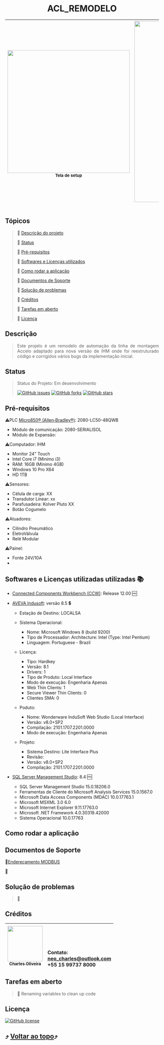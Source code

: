 <h1 align="center"> ACL_REMODELO </h1>

<img src="https://user-images.githubusercontent.com/65552370/152361291-af7d112e-b3bd-4e3c-b569-31171f0e42bd.JPG" width=400 > <br> <sub> Tela de setup </sub> | <img src="https://user-images.githubusercontent.com/65552370/152365506-99267c04-079f-4a46-b2f6-22ba97518966.png" width=590> <br> <sub> CLP </sub>|
|---|---|

## Tópicos
>:small_blue_diamond: [Descrição do projeto](#descri%C3%A7%C3%A3o)
>
>:small_blue_diamond: [Status](#status)
>
>:small_blue_diamond: [Pré-requisitos](#pr%C3%A9-requisitos)
>
>:small_blue_diamond: [Softwares e Licenças utilizados](#softwares-e-licen%C3%A7as-utilizadas-utilizadas-books)
>
>:small_blue_diamond: [Como rodar a aplicação](#como-rodar-a-aplica%C3%A7%C3%A3o)
>
>:small_blue_diamond: [Documentos de Soporte](#documentos-de-soporte)
>
>:small_blue_diamond: [Solução de problemas](#solu%C3%A7%C3%A3o-de-problemas)
>
>:small_blue_diamond: [Créditos](#cr%C3%A9ditos)
>
>:small_blue_diamond: [Tarefas em aberto](#tarefas-em-aberto)
>
>:small_blue_diamond: [Licença](#licen%C3%A7a)

## Descrição
><p align="justify"> Este projeto é um remodelo de automação da linha de montagem Accelo adaptado para nova versão de IHM onde foi reestruturado código e corrigidos vários bugs da implementação inicial. </p>

## Status
> Status do Projeto: Em desenvolvimento
>
><a href="https://github.com/NEO-CHARLES/ACL-REMODELO/issues"><img alt="GitHub issues" src="https://img.shields.io/github/issues/NEO-CHARLES/ACL-REMODELO"></a>
<a href="https://github.com/NEO-CHARLES/ACL-REMODELO/network"><img alt="GitHub forks" src="https://img.shields.io/github/forks/NEO-CHARLES/ACL-REMODELO"></a>
<a href="https://github.com/NEO-CHARLES/ACL-REMODELO/stargazers"><img alt="GitHub stars" src="https://img.shields.io/github/stars/NEO-CHARLES/ACL-REMODELO?color=gold"></a>

## Pré-requisitos
:warning:PLC [Micro850® (Allen‑Bradley®)](https://www.rockwellautomation.com/en-us/products/hardware/allen-bradley/programmable-controllers/micro-controllers/micro800-family/micro850-controllers.html): 2080-LC50-48QWB
  - Módulo de comunicação: 2080-SERIALISOL
  - Módulo de Expansão: 

:warning:Computador: IHM
  - Monitor 24" Touch
  - Intel Core i7 (Minimo i3)
  - RAM: 16GB (Mínimo 4GB)
  - Windows 10 Pro X64
  - HD 1TB

:warning:Sensores:
   - Célula de carga: XX
   - Transdutor Linear: xx
   - Parafusadeira: Kolver Pluto XX
   - Botão Cogumelo
   
:warning:Atuadores: 
   - Cilindro Pneumático
   - EletroVálvula
   - Relé Modular
   
:warning:Painel: 
  -   Fonte 24V/10A
  -   
## Softwares e Licenças utilizadas utilizadas :books:

- [Connected Components Workbench (CCW)](https://compatibility.rockwellautomation.com/Pages/MultiProductFindDownloads.aspx?crumb=112&refSoft=1&toggleState=&versions=57681): Release 12.00 :free:
- [AVEVA Indusoft](https://www.aveva.com/en/products/edge/): versão 8.5 :heavy_dollar_sign:
  - Estação de Destino: LOCALSA
  - Sistema Operacional:
    - Nome: Microsoft Windows 8 (build 9200)
    - Tipo de Processador: Architecture: Intel (Type: Intel Pentium)
    - Linguagem: Portuguese - Brazil

  - Licença:
    - Tipo: Hardkey
    - Versão: 8.1
    - Drivers: 1
    - Tipo de Produto: Local Interface
    - Modo de execução: Engenharia Apenas
    - Web Thin Clients: 1
    - Secure Viewer Thin Clients: 0
    - Clientes SMA: 0

  - Poduto: 
    - Nome: Wonderware InduSoft Web Studio (Local Interface)
    - Versão: v8.0+SP2
    - Compilação: 2101.1707.2201.0000
    - Modo de execução: Engenharia Apenas

  - Projeto:
    - Sistema Destino: Lite Interface Plus
    - Revisão: 
    - Versão: v8.0+SP2
    - Compilação: 2101.1707.2201.0000
        
- [SQL Server Management Studio](https://docs.microsoft.com/pt-br/sql/ssms/download-sql-server-management-studio-ssms?view=sql-server-ver15): 8.4 :free:
  - SQL Server Management Studio						15.0.18206.0
  - Ferramentas de Cliente do Microsoft Analysis Services						15.0.1567.0
  - Microsoft Data Access Components (MDAC)						10.0.17763.1
  - Microsoft MSXML						3.0 6.0 
  - Microsoft Internet Explorer						9.11.17763.0
  - Microsoft .NET Framework						4.0.30319.42000
  - Sistema Operacional						10.0.17763

## Como rodar a aplicação

## Documentos de Soporte
:page_with_curl:[Endereçamento MODBUS](https://github.com/NEO-CHARLES/ACL-REMODELO/blob/main/ACL_REMODELO/Endere%C3%A7amento%20Modbus.xlsx)

:page_with_curl:[]()

## Solução de problemas
>:gem:

## Créditos
[<img src="https://avatars.githubusercontent.com/u/65552370?s=400&u=a51a36b92ee23c192a91f55a1df334b5f9c3276e&v=4" width=115 > <br> <sub> Charles Oliveira </sub>](https://github.com/NEO-CHARLES) |<br> <br> <br> <br>Contato:<br>neo_charles@outlook.com<br>+55 15 99737 8000|
| :---: | :--- |

## Tarefas em aberto
>:pushpin: Renaming variables to clean up code

## Licença
<a href="https://github.com/NEO-CHARLES/ACL-REMODELO/blob/main/LICENSE"><img alt="GitHub license" src="https://img.shields.io/github/license/NEO-CHARLES/ACL-REMODELO"></a>



## :arrow_heading_up: [Voltar ao topo](#-acl_remodelo-):arrow_heading_up:
